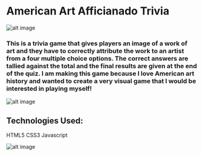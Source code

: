 # American Art Afficianado Trivia

![alt image](https://i.imgur.com/sXjepHE.png)

### This is a trivia game that gives players an image of a work of art and they have to correctly attribute the work to an artist from a four multiple choice options. The correct answers are tallied against the total and the final results are given at the end of the quiz. I am making this game because I love American art history and wanted to create a very visual game that I would be interested in playing myself!



![alt image](https://i.imgur.com/Ctuc67j.png)

## Technologies Used:

HTML5
CSS3
Javascript

![alt image](https://i.imgur.com/tVEikzq.png)



